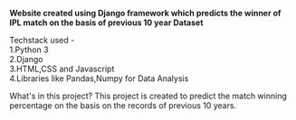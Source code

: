 <title> IPL Match Winner Prediction </title>

<b>Website created using Django framework which predicts the winner of IPL match on the basis of previous 10 year Dataset</b>

Techstack used - <br>
1.Python 3 <br>
2.Django <br>
3.HTML,CSS and Javascript <br> 
4.Libraries like Pandas,Numpy for Data Analysis 

What's in this project? 
This project is created to predict the match winning percentage on the basis on the records of previous 10 years. 





